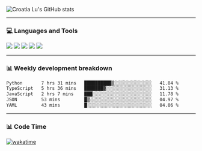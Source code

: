 ![Croatia Lu's GitHub stats](https://github-readme-stats.vercel.app/api?username=croatialu&show_icons=true&theme=transparent)

<hr>

### 💻 Languages and Tools

<code><a href="https://nodejs.org/en"><img src="https://api.iconify.design/skill-icons:nodejs-light.svg" /></a></code>
<code><a href="https://www.typescriptlang.org/"><img src="https://api.iconify.design/logos:typescript-icon.svg" /></a></code>
<code><a href="https://react.dev"><img src="https://api.iconify.design/logos:react.svg" /></a></code>
<code><a href="https://github.com/vuejs/core"><img src="https://api.iconify.design/logos:vue.svg" /></a></code> 
<code><a href="https://www.docker.com/"><img src="https://api.iconify.design/logos:docker-icon.svg" /></a></code> 

<hr>

### 📊 Weekly development breakdown

<!--START_SECTION:waka-->

```txt
Python       7 hrs 31 mins   ██████████▒░░░░░░░░░░░░░░   41.84 %
TypeScript   5 hrs 36 mins   ███████▓░░░░░░░░░░░░░░░░░   31.13 %
JavaScript   2 hrs 7 mins    ███░░░░░░░░░░░░░░░░░░░░░░   11.78 %
JSON         53 mins         █▒░░░░░░░░░░░░░░░░░░░░░░░   04.97 %
YAML         43 mins         █░░░░░░░░░░░░░░░░░░░░░░░░   04.06 %
```

<!--END_SECTION:waka-->

<hr>

### 📊 Code Time

[![wakatime](https://wakatime.com/badge/user/385c169e-5cb1-4640-b485-74e2af473e5d.svg)](https://wakatime.com/@croatialu)

